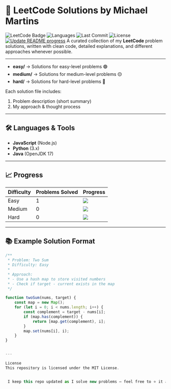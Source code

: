 # 🚀 LeetCode Solutions by Michael Martins

![LeetCode Badge](https://img.shields.io/badge/LeetCode-Solutions-orange?style=flat-square&logo=leetcode)
![Languages](https://img.shields.io/badge/Languages-JavaScript%20%7C%20Python%20%7C%20Java-blue?style=flat-square)
![Last Commit](https://img.shields.io/github/last-commit/michaelrmartins/leetcode?style=flat-square&color=brightgreen)
![License](https://img.shields.io/badge/License-MIT-yellow?style=flat-square)
[![Update README progress](https://github.com/michaelrmartins/leetcode/actions/workflows/update-readme.yml/badge.svg)](https://github.com/michaelrmartins/leetcode/actions/workflows/update-readme.yml)
A curated collection of my **LeetCode** problem solutions, written with clean code, detailed explanations, and different approaches whenever possible.

---


- **easy/** → Solutions for easy-level problems 🟢  
- **medium/** → Solutions for medium-level problems 🟡  
- **hard/** → Solutions for hard-level problems 🔴  

Each solution file includes:
1. Problem description (short summary)  
2. My approach & thought process  

---

## 🛠 Languages & Tools

- **JavaScript** (Node.js)  
- **Python** (3.x)  
- **Java** (OpenJDK 17)  

---

## 📈 Progress

| Difficulty | Problems Solved |                       Progress                      |
|------------|-----------------|-----------------------------------------------------|
| Easy       | 1               | ![](https://geps.dev/progress/1) |
| Medium     | 0               | ![](https://geps.dev/progress/0)|
| Hard       | 0               | ![](https://geps.dev/progress/0)|

---

## 📚 Example Solution Format

```javascript
/**
 * Problem: Two Sum
 * Difficulty: Easy
 * 
 * Approach:
 * - Use a hash map to store visited numbers
 * - Check if target - current exists in the map
 */

function twoSum(nums, target) {
    const map = new Map();
    for (let i = 0; i < nums.length; i++) {
        const complement = target - nums[i];
        if (map.has(complement)) {
            return [map.get(complement), i];
        }
        map.set(nums[i], i);
    }
}


---

License
This repository is licensed under the MIT License.


 I keep this repo updated as I solve new problems — feel free to ⭐ it and check back for updates!
